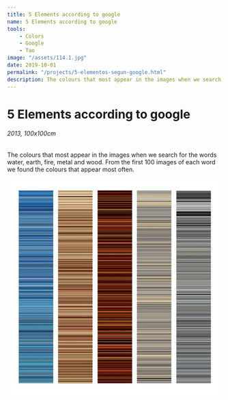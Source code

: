 ```yaml
---
title: 5 Elements according to google
name: 5 Elements according to google
tools:
    - Colors
    - Google
    - Tao
image: "/assets/114.1.jpg"
date: 2019-10-01
permalink: "/projects/5-elementos-segun-google.html"
description: The colours that most appear in the images when we search for the words water, earth, fire, metal and wood.
---
```


# 5 Elements according to google

###### 2013, 100x100cm

The colours that most appear in the images when we search for the words water, earth, fire, metal and wood. From the first 100 images of each word we found the colours that appear most often.

![preview](/assets/114.1.jpg)
